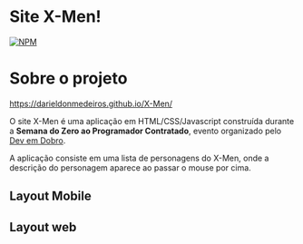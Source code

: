 # Site X-Men!
[![NPM](https://img.shields.io/npm/l/react)](https://github.com/DarieldonMedeiros/X-Men/blob/main/LICENSE)

# Sobre o projeto
https://darieldonmedeiros.github.io/X-Men/

O site X-Men é uma aplicação em HTML/CSS/Javascript construída durante a **Semana do Zero ao Programador Contratado**, evento organizado pelo [Dev em Dobro](https://devemdobro.com/ "Site da Dev em Dobro").

A aplicação consiste em uma lista de personagens do X-Men, onde a descrição do personagem aparece ao passar o mouse por cima.

## Layout Mobile

## Layout web
